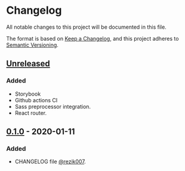# Changelog

All notable changes to this project will be documented in this file.

The format is based on [Keep a Changelog](https://keepachangelog.com/en/1.0.0/),
and this project adheres to [Semantic Versioning](https://semver.org/spec/v2.0.0.html).

## [Unreleased]

### Added

- Storybook
- Github actions CI
- Sass preprocessor integration.
- React router.

## [0.1.0] - 2020-01-11

### Added

- CHANGELOG file [@rezik007](https://github.com/rezik007).

[unreleased]: https://github.com/Mrozelek/bitcoin-stock-exchange/compare/v0.1.0...HEAD
[0.1.0]: https://github.com/Mrozelek/bitcoin-stock-exchange/compare/v0.1.0
